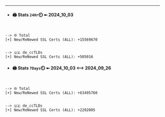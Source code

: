 

---
- #### 🖨️ **Stats** `24Hr`⏲️ ➼ 2024_10_03
```console


--> 🌐 Total
[+] New/ReNewed SSL Certs (ALL): +15569670


--> 🇩🇪 de_ccTLDs
[+] New/ReNewed SSL Certs (ALL): +505016

```

- #### 🖨️ **Stats** `7Days`⏲️ ➼ 2024_10_03 <--> 2024_09_26
```console


--> 🌐 Total
[+] New/ReNewed SSL Certs (ALL): +63495760


--> 🇩🇪 de_ccTLDs
[+] New/ReNewed SSL Certs (ALL): +2202005

```

